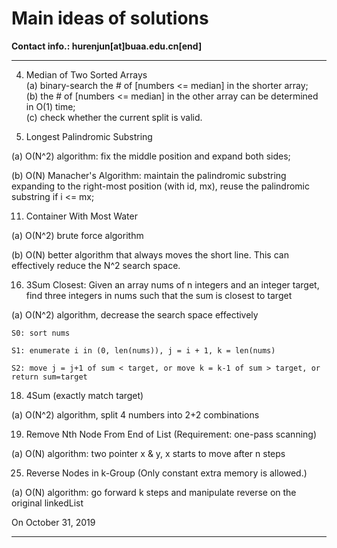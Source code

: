 # Main ideas of solutions

**Contact info.: hurenjun[at]buaa.edu.cn[end]**

---

4. Median of Two Sorted Arrays  
(a) binary-search the # of [numbers <= median] in the shorter array;  
(b) the # of [numbers <= median] in the other array can be determined in O(1) time;  
(c) check whether the current split is valid.  


5. Longest Palindromic Substring

(a) O(N^2) algorithm: fix the middle position and expand both sides;

(b) O(N) Manacher's Algorithm: maintain the palindromic substring expanding to the right-most position (with id, mx), reuse the palindromic substring if i <= mx;


11. Container With Most Water

(a) O(N^2) brute force algorithm  

(b) O(N) better algorithm that always moves the short line. This can effectively reduce the N^2 search space.


16. 3Sum Closest: Given an array nums of n integers and an integer target, find three integers in nums such that the sum is closest to target

(a) O(N^2) algorithm, decrease the search space effectively

	S0: sort nums 
	
	S1: enumerate i in (0, len(nums)), j = i + 1, k = len(nums)
	
	S2: move j = j+1 of sum < target, or move k = k-1 of sum > target, or return sum=target
	
	
18. 4Sum (exactly match target)

(a) O(N^2) algorithm, split 4 numbers into 2+2 combinations


19. Remove Nth Node From End of List (Requirement: one-pass scanning)

(a) O(N) algorithm: two pointer x & y, x starts to move after n steps


25. Reverse Nodes in k-Group (Only constant extra memory is allowed.)

(a) O(N) algorithm: go forward k steps and manipulate reverse on the original linkedList



On October 31, 2019 

---
